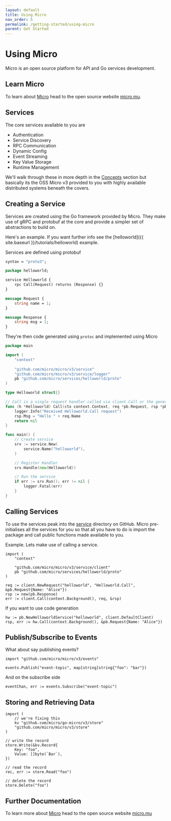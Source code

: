 ```yaml
---
layout: default
title: Using Micro
nav_order: 5
permalink: /getting-started/using-micro
parent: Get Started
---
```

# Using Micro

Micro is an open source platform for API and Go services development.

## Learn Micro

To learn about [Micro](https://github.com/micro/micro) head to the open source website [micro.mu](https://micro.mu).

## Services

The core services available to you are

- Authentication
- Service Discovery
- RPC Communication
- Dynamic Config
- Event Streaming
- Key Value Storage
- Runtime Management

We'll walk through these in more depth in the [Concepts](/concepts) section but basically its the OSS 
Micro v3 provided to you with highly available distributed systems beneath the covers.

## Creating a Service

Services are created using the Go framework provided by Micro. They make use of gRPC and protobuf at the core 
and provide a simpler set of abstractions to build on.

Here's an example. If you want further info see the [helloworld]({{ site.baseurl }}/tutorials/helloworld) example.

Services are defined using protobuf

```proto
syntax = "proto3";

package helloworld;

service Helloworld {
	rpc Call(Request) returns (Response) {}
}

message Request {
	string name = 1;
}

message Response {
	string msg = 1;
}
```

They're then code generated using `protoc` and implemented using Micro

```go
package main

import (
	"context"
  
	"github.com/micro/micro/v3/service"
	"github.com/micro/micro/v3/service/logger"
	pb "github.com/micro/services/helloworld/proto"
)

type Helloworld struct{}

// Call is a single request handler called via client.Call or the generated client code
func (h *Helloworld) Call(ctx context.Context, req *pb.Request, rsp *pb.Response) error {
	logger.Info("Received Helloworld.Call request")
	rsp.Msg = "Hello " + req.Name
	return nil
}

func main() {
	// Create service
	srv := service.New(
		service.Name("helloworld"),
	)

	// Register Handler
	srv.Handle(new(Helloworld))

	// Run the service
	if err := srv.Run(); err != nil {
		logger.Fatal(err)
	}
}
```

## Calling Services

To use the services peak into the [service](https://github.com/micro/micro/tree/master/service) directory on GitHub. 
Micro pre-initialises all the services for you so that all you have to do is import the package and call public 
functions made available to you.

Example. Lets make use of calling a service.

```
import (
	"context"

	"github.com/micro/micro/v3/service/client"
	pb "github.com/micro/services/helloworld/proto"
)

req := client.NewRequest("helloworld", "Helloworld.Call", &pb.Request{Name: "Alice"})
rsp := new(pb.Response)
err := client.Call(context.Background(), req, &rsp)
```

If you want to use code generation

```
hw := pb.NewHelloworldService("helloworld", client.DefaultClient)
rsp, err := hw.Call(context.Background(), &pb.Request{Name: "Alice"})
```

## Publish/Subscribe to Events

What about say publishing events?

```
import "github.com/micro/micro/v3/events"

events.Publish("event-topic", map[string]string{"foo": "bar"})
```

And on the subscribe side

```
eventChan, err := events.Subscribe("event-topic")
```

## Storing and Retrieving Data

```
import (
	// we're fixing this
	kv "github.com/micro/go-micro/v3/store"
	"github.com/micro/micro/v3/store"
)

// write the record
store.Write(&kv.Record{
	Key: "foo",
	Value: []byte(`Bar`),
})

// read the record
rec, err := store.Read("foo")

// delete the record
store.Delete("foo")
```

## Further Documentation

To learn more about [Micro](https://github.com/micro/micro) head to the open source website [micro.mu](https://micro.mu)


